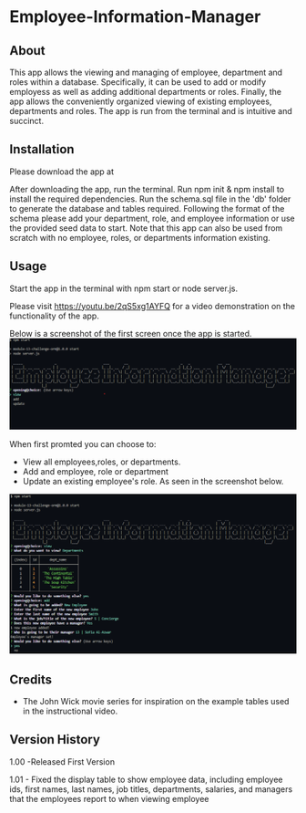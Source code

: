 # Employee-Information-Manager

## About

This app allows the viewing and managing of employee, department and roles within a database. Specifically, it can be used to add or modify employess as well as adding additional departments or roles.
Finally, the app allows the conveniently organized viewing of existing employees, departments and roles. 
The app is run from the terminal and is intuitive and succinct.


## Installation

Please download the app at 

After downloading the app, run the terminal.
Run npm init & npm install to install the required dependencies.
Run the schema.sql file in the 'db' folder to generate the database and tables required.
Following the format of the schema please add your department, role, and employee information or use the provided seed data to start.
Note that this app can also be used from scratch with no employee, roles, or departments information existing.

## Usage

Start the app in the terminal with npm start or node server.js.

Please visit https://youtu.be/2qS5xg1AYFQ for a video demonstration on the functionality of the app.

Below is a screenshot of the first screen once the app is started.
![Screenshot of home screen](./images/EIM_screenshot_01.png)

When first promted you can choose to:
- View all employees,roles, or departments.
- Add and employee, role or department
- Update an existing employee's role.
As seen in the screenshot below.

![Screenshot of home screen](./images/EIM_screenshot_03.png)


## Credits
- The John Wick movie series for inspiration on the example tables used in the instructional video.

## Version History

1.00    -Released First Version

1.01    - Fixed the display table to show employee data, including employee ids, first names, last names, job titles, departments, salaries, and managers that the  employees report to when viewing employee